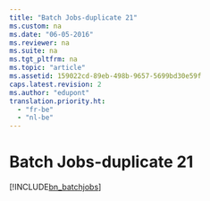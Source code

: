 ```yaml
---
title: "Batch Jobs-duplicate 21"
ms.custom: na
ms.date: "06-05-2016"
ms.reviewer: na
ms.suite: na
ms.tgt_pltfrm: na
ms.topic: "article"
ms.assetid: 159022cd-89eb-498b-9657-5699bd30e59f
caps.latest.revision: 2
ms.author: "edupont"
translation.priority.ht: 
  - "fr-be"
  - "nl-be"
---
```

# Batch Jobs-duplicate 21
[!INCLUDE[bn_batchjobs](../../LocalFunctionalityForMicrosoftDynamicsNav2016/Australia/includes/bn_batchjobs_md.md)]